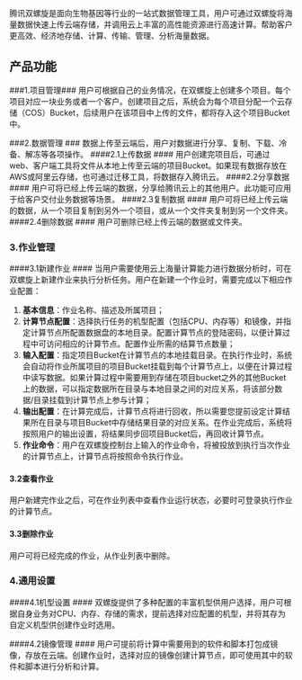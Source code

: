 腾讯双螺旋是面向生物基因等行业的一站式数据管理工具，用户可通过双螺旋将海量数据快速上传云端存储，并调用云上丰富的高性能资源进行高速计算。帮助客户更高效、经济地存储、计算、传输、管理、分析海量数据。

## 产品功能 ##
###1.项目管理###
用户可根据自己的业务情况，在双螺旋上创建多个项目。每个项目对应一块业务或者一个客户。创建项目之后，系统会为每个项目分配一个云存储（COS）Bucket，后续用户在该项目中上传的文件，都将存入这个项目Bucket中。

###2.数据管理 ###
数据上传至云端后，用户对数据进行分享、复制、下载、冷备、解冻等各项操作。
####2.1上传数据 ####
用户创建完项目后，可通过web、客户端工具将文件从本地上传至云端的项目Bucket。如果现有数据存放在AWS或阿里云存储，也可通过迁移工具，将数据存入腾讯云。
####2.2分享数据 ####
用户可将已经上传云端的数据，分享给腾讯云上的其他用户。此功能可应用于给客户交付业务数据等场景。
####2.3复制数据 ####
用户可将已经上传云端的数据，从一个项目复制到另外一个项目，或从一个文件夹复制到另一个文件夹。
####2.4删除数据 ####
用户可删除已经上传云端的数据或文件夹。

### 3.作业管理 ###
####3.1新建作业 ####
当用户需要使用云上海量计算能力进行数据分析时，可在双螺旋上新建作业来执行分析任务。用户在新建一个作业时，需要完成以下相应作业配置：

1. **基本信息**：作业名称、描述及所属项目；
2. **计算节点配置**：选择执行任务的机型配置（包括CPU、内存等）和镜像，并指定计算节点所配置数据盘的本地目录。配置计算节点的登陆密码，以便计算过程中可访问相应的计算节点。配置作业所需的结算节点数量；
3. **输入配置**：指定项目Bucket在计算节点的本地挂载目录。在执行作业时，系统会自动将作业所属项目的项目Bucket挂载到每个计算节点上，以便在计算过程中读写数据。如果计算过程中需要用到存储在项目bucket之外的其他Bucket上的数据，可以指定数据所在目录与本地目录之间的对应关系，将该部分数据/目录挂载到计算节点上参与计算；
5. **输出配置**：在计算完成后，计算节点将进行回收，所以需要您提前设定计算结果所在目录与项目Bucket中存储结果目录的对应关系。在作业完成后，系统将按照用户的输出设置，将结果同步回项目Bucket后，再回收计算节点。
6. **作业命令**：用户在双螺旋控制台上输入的作业命令，将被投放到执行当次作业的计算节点上，计算节点将按照命令执行作业。

#### 3.2查看作业 ####
用户新建完作业之后，可在作业列表中查看作业运行状态，必要时可登录执行作业的计算节点。

#### 3.3删除作业 ####
用户可将已经完成的作业，从作业列表中删除。

### 4.通用设置 ###
####4.1机型设置 ####
双螺旋提供了多种配置的丰富机型供用户选择，用户可根据自身业务对CPU、内存、存储的需求，提前选择对应配置的机型，并将其存为自定义机型供创建作业时选用。

####4.2镜像管理 ####
用户可提前将计算中需要用到的软件和脚本打包成镜像，存放在云端。创建作业时，选择对应的镜像创建计算节点，即可使用其中的软件和脚本进行分析和计算。